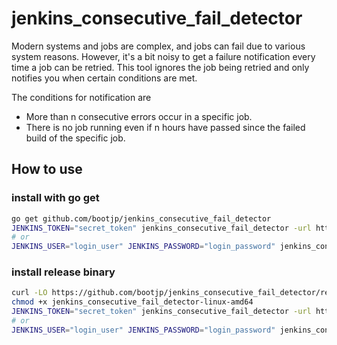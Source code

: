 # jenkins_consecutive_fail_detector

Modern systems and jobs are complex, and jobs can fail due to various system reasons.
However, it's a bit noisy to get a failure notification every time a job can be retried.
This tool ignores the job being retried and only notifies you when certain conditions are met.

The conditions for notification are

- More than n consecutive errors occur in a specific job.
- There is no job running even if n hours have passed since the failed build of the specific job.


## How to use

### install with go get

```bash
go get github.com/bootjp/jenkins_consecutive_fail_detector
JENKINS_TOKEN="secret_token" jenkins_consecutive_fail_detector -url http://example.com:8080/jenkins 
# or
JENKINS_USER="login_user" JENKINS_PASSWORD="login_password" jenkins_consecutive_fail_detector -url http://example.com:8080/jenkins 
```

### install release binary
```bash
curl -LO https://github.com/bootjp/jenkins_consecutive_fail_detector/releases/download/v0.0.0/jenkins_consecutive_fail_detector-linux-amd64
chmod +x jenkins_consecutive_fail_detector-linux-amd64
JENKINS_TOKEN="secret_token" jenkins_consecutive_fail_detector -url http://example.com:8080/jenkins
# or
JENKINS_USER="login_user" JENKINS_PASSWORD="login_password" jenkins_consecutive_fail_detector -url http://example.com:8080/jenkins 
```
